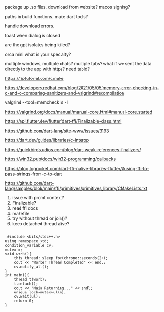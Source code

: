 package up .so files. download from website? macos signing?

paths in build functions. make dart tools?

handle download errors.

toast when dialog is closed

are the gpt isolates being killed?

orca mini what is your specialty?

multiple windows, multiple chats? multiple tabs?
what if we sent the data directly to the app with https? need tabId?

https://riptutorial.com/cmake

https://developers.redhat.com/blog/2021/05/05/memory-error-checking-in-c-and-c-comparing-sanitizers-and-valgrind#recompilation

valgrind --tool=memcheck ls -l

https://valgrind.org/docs/manual/manual-core.html#manual-core.started

https://api.flutter.dev/flutter/dart-ffi/Finalizable-class.html

https://github.com/dart-lang/site-www/issues/3193

https://dart.dev/guides/libraries/c-interop

https://quickbirdstudios.com/blog/dart-weak-references-finalizers/

https://win32.pub/docs/win32-programming/callbacks

https://blog.logrocket.com/dart-ffi-native-libraries-flutter/#using-ffi-to-pass-strings-from-c-to-dart

https://github.com/dart-lang/samples/blob/main/ffi/primitives/primitives_library/CMakeLists.txt

1. issue with promt context?
2. Finalizable?
3. read ffi docs
4. makefile
5. try without thread or join()?
6. keep detached thread alive?

```

 #include <bits/stdc++.h>
using namespace std;
condition_variable cv;
mutex m;
void work(){
    this_thread::sleep_for(chrono::seconds(2));
    cout << "Worker Thread Completed" << endl;
    cv.notify_all();
}
int main(){
    thread t(work);
    t.detach();
    cout << "Main Returning..." << endl;
    unique_lock<mutex>ul(m);
    cv.wait(ul);
    return 0;
}


```

